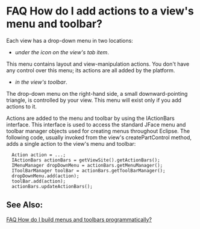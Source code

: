

FAQ How do I add actions to a view's menu and toolbar?
======================================================

Each view has a drop-down menu in two locations:

*   _under the icon on the view's tab item_.

This menu contains layout and view-manipulation actions. You don't have any control over this menu; its actions are all added by the platform.

  

*   _in the view's toolbar_.

The drop-down menu on the right-hand side, a small downward-pointing triangle, is controlled by your view. This menu will exist only if you add actions to it.

  

Actions are added to the menu and toolbar by using the IActionBars interface. This interface is used to access the standard JFace menu and toolbar manager objects used for creating menus throughout Eclipse. The following code, usually invoked from the view's createPartControl method, adds a single action to the view's menu and toolbar:

      Action action = ...;
      IActionBars actionBars = getViewSite().getActionBars();
      IMenuManager dropDownMenu = actionBars.getMenuManager();
      IToolBarManager toolBar = actionBars.getToolBarManager();
      dropDownMenu.add(action);
      toolBar.add(action);
      actionBars.updateActionBars();

  

See Also:
---------

[FAQ How do I build menus and toolbars programmatically?](./FAQ_How_do_I_build_menus_and_toolbars_programmatically.md "FAQ How do I build menus and toolbars programmatically?")

